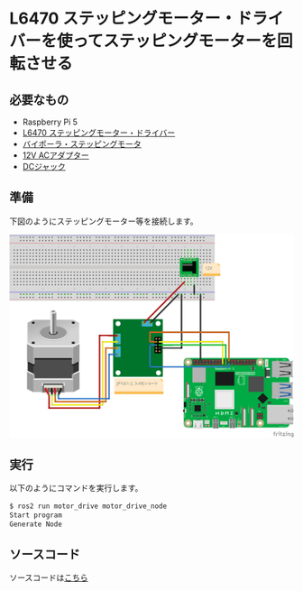 # L6470 ステッピングモーター・ドライバーを使ってステッピングモーターを回転させる

## 必要なもの

* Raspberry Pi 5
* [L6470 ステッピングモーター・ドライバー](https://akizukidenshi.com/catalog/g/g107024/)
* [バイポーラ・ステッピングモータ](https://jp.misumi-ec.com/vona2/detail/221005433134/?HissuCode=SS2421-5041)
* [12V ACアダプター](https://amzn.to/3QObFSW)
* [DCジャック](https://akizukidenshi.com/catalog/g/g105148/)

## 準備

下図のようにステッピングモーター等を接続します。

![](./images/L6470StepperMotor.png)

## 実行

以下のようにコマンドを実行します。

```
$ ros2 run motor_drive motor_drive_node 
Start program
Generate Node
```

## ソースコード

ソースコードは[こちら](https://github.com/horie-t/omni-mouse/tree/main/motor_drive)